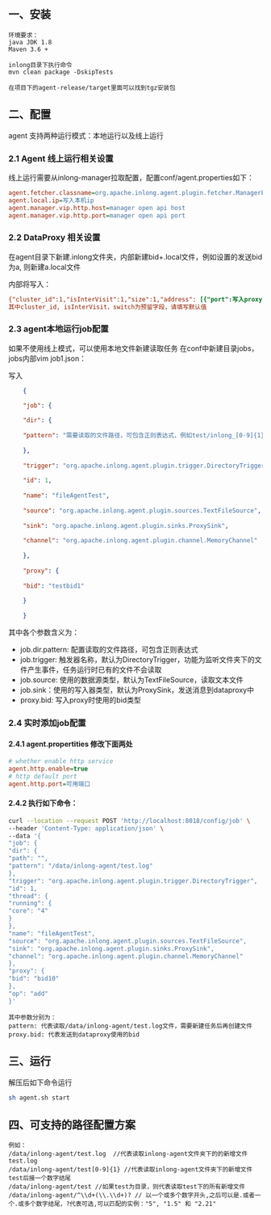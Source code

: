 ## 一、安装

	环境要求：
	java JDK 1.8
	Maven 3.6 +
	
	inlong目录下执行命令
    mvn clean package -DskipTests

    在项目下的agent-release/target里面可以找到tgz安装包



## 二、配置

agent 支持两种运行模式：本地运行以及线上运行

### 2.1 Agent 线上运行相关设置

线上运行需要从inlong-manager拉取配置，配置conf/agent.properties如下：
```ini
agent.fetcher.classname=org.apache.inlong.agent.plugin.fetcher.ManagerFetcher (设置任务获取的类名，默认为ManagerFetcher）
agent.local.ip=写入本机ip
agent.manager.vip.http.host=manager open api host
agent.manager.vip.http.port=manager open api port
```

### 2.2 DataProxy 相关设置
在agent目录下新建.inlong文件夹，内部新建bid+.local文件，例如设置的发送bid为a, 则新建a.local文件

内部将写入：
```ini
{"cluster_id":1,"isInterVisit":1,"size":1,"address": [{"port":写入proxy port,"host":"写入proxy ip"}], "switch":0}
其中cluster_id, isInterVisit，switch为预留字段，请填写默认值
```

### 2.3 agent本地运行job配置
如果不使用线上模式，可以使用本地文件新建读取任务
在conf中新建目录jobs，jobs内部vim job1.json：

写入
```json
    {

    "job": {
    
    "dir": {
    
    "pattern": "需要读取的文件路径，可包含正则表达式，例如test/inlong_[0-9]{1}，监听test下创建的新文件"
    
    },
    
    "trigger": "org.apache.inlong.agent.plugin.trigger.DirectoryTrigger",
    
    "id": 1,
    
    "name": "fileAgentTest",
    
    "source": "org.apache.inlong.agent.plugin.sources.TextFileSource",
    
    "sink": "org.apache.inlong.agent.plugin.sinks.ProxySink",
    
    "channel": "org.apache.inlong.agent.plugin.channel.MemoryChannel"
    
    },
    
    "proxy": {
    
    "bid": "testbid1"
    
    }
    
    }
```


其中各个参数含义为：
- job.dir.pattern: 配置读取的文件路径，可包含正则表达式
- job.trigger: 触发器名称，默认为DirectoryTrigger，功能为监听文件夹下的文件产生事件，任务运行时已有的文件不会读取
- job.source: 使用的数据源类型，默认为TextFileSource，读取文本文件
- job.sink：使用的写入器类型，默认为ProxySink，发送消息到dataproxy中
- proxy.bid: 写入proxy时使用的bid类型

### 2.4 实时添加job配置

#### 2.4.1 agent.propertities 修改下面两处
```ini
# whether enable http service
agent.http.enable=true
# http default port
agent.http.port=可用端口
```

#### 2.4.2 执行如下命令：
```bash
curl --location --request POST 'http://localhost:8018/config/job' \
--header 'Content-Type: application/json' \
--data '{
"job": {
"dir": {
"path": "",
"pattern": "/data/inlong-agent/test.log"
},
"trigger": "org.apache.inlong.agent.plugin.trigger.DirectoryTrigger",
"id": 1,
"thread": {
"running": {
"core": "4"
}
},
"name": "fileAgentTest",
"source": "org.apache.inlong.agent.plugin.sources.TextFileSource",
"sink": "org.apache.inlong.agent.plugin.sinks.ProxySink",
"channel": "org.apache.inlong.agent.plugin.channel.MemoryChannel"
},
"proxy": {
"bid": "bid10"
},
"op": "add"
}'
```
        
	其中参数分别为：
	pattern: 代表读取/data/inlong-agent/test.log文件，需要新建任务后再创建文件
	proxy.bid: 代表发送到dataproxy使用的bid

## 三、运行
解压后如下命令运行
```bash
sh agent.sh start
```


## 四、可支持的路径配置方案

    例如：
    /data/inlong-agent/test.log  //代表读取inlong-agent文件夹下的的新增文件test.log
    /data/inlong-agent/test[0-9]{1} //代表读取inlong-agent文件夹下的新增文件test后接一个数字结尾
    /data/inlong-agent/test //如果test为目录，则代表读取test下的所有新增文件
    /data/inlong-agent/^\\d+(\\.\\d+)? // 以一个或多个数字开头,之后可以是.或者一个.或多个数字结尾，?代表可选,可以匹配的实例："5", "1.5" 和 "2.21"


